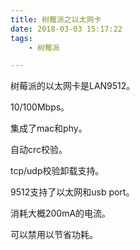 ```yaml
---
title: 树莓派之以太网卡
date: 2018-03-03 15:17:22
tags:
	- 树莓派

---
```




树莓派的以太网卡是LAN9512。

10/100Mbps。

集成了mac和phy。

自动crc校验。

tcp/udp校验卸载支持。



9512支持了以太网和usb port。

消耗大概200mA的电流。

可以禁用以节省功耗。

